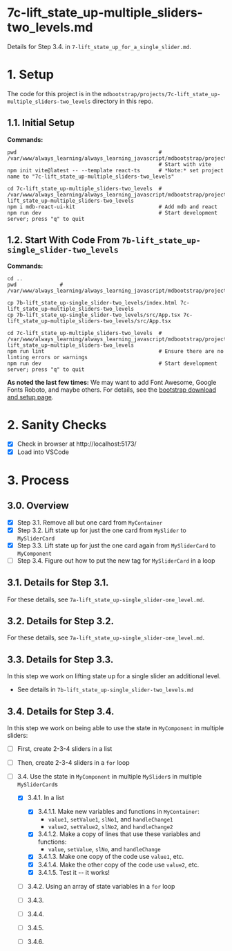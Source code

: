 
# 7c-lift_state_up-multiple_sliders-two_levels.md

Details for Step 3.4. in `7-lift_state_up_for_a_single_slider.md`.

# 1. Setup

The code for this project is in the `mdbootstrap/projects/7c-lift_state_up-multiple_sliders-two_levels` directory in this repo.

## 1.1. Initial Setup

**Commands:**

```
pwd                                              # /var/www/always_learning/always_learning_javascript/mdbootstrap/projects
                                                 # Start with vite
npm init vite@latest -- --template react-ts      # *Note:* set project name to "7c-lift_state_up-multiple_sliders-two_levels"

cd 7c-lift_state_up-multiple_sliders-two_levels  # /var/www/always_learning/always_learning_javascript/mdbootstrap/projects/7c-lift_state_up-multiple_sliders-two_levels
npm i mdb-react-ui-kit                           # Add mdb and react
npm run dev                                      # Start development server; press "q" to quit
```

## 1.2. Start With Code From `7b-lift_state_up-single_slider-two_levels`

**Commands:**

```
cd ..
pwd              # /var/www/always_learning/always_learning_javascript/mdbootstrap/projects

cp 7b-lift_state_up-single_slider-two_levels/index.html 7c-lift_state_up-multiple_sliders-two_levels
cp 7b-lift_state_up-single_slider-two_levels/src/App.tsx 7c-lift_state_up-multiple_sliders-two_levels/src/App.tsx

cd 7c-lift_state_up-multiple_sliders-two_levels  # /var/www/always_learning/always_learning_javascript/mdbootstrap/projects/7c-lift_state_up-multiple_sliders-two_levels
npm run lint                                     # Ensure there are no linting errors or warnings
npm run dev                                      # Start development server; press "q" to quit
```

**As noted the last few times:** We may want to add Font Awesome, Google Fonts Roboto, and maybe others.
For details, see the
[bootstrap download and setup page](https://mdbootstrap.com/learn/mdb-foundations/bootstrap/download-and-setup/).

# 2. Sanity Checks

- [x] Check in browser at http://localhost:5173/
- [x] Load into VSCode

# 3. Process

## 3.0. Overview

- [x] Step 3.1. Remove all but one card from `MyContainer`
- [x] Step 3.2. Lift state up for just the one card from `MySlider` to `MySliderCard`
- [x] Step 3.3. Lift state up for just the one card again from `MySliderCard` to `MyComponent`
- [ ] Step 3.4. Figure out how to put the new tag for `MySliderCard` in a loop

## 3.1. Details for Step 3.1.

For these details, see `7a-lift_state_up-single_slider-one_level.md`.

## 3.2. Details for Step 3.2.

For these details, see `7a-lift_state_up-single_slider-one_level.md`.

## 3.3. Details for Step 3.3.

In this step we work on lifting state up for a single slider an additional level.

- See details in `7b-lift_state_up-single_slider-two_levels.md`

## 3.4. Details for Step 3.4.

In this step we work on being able to use the state in `MyComponent` in multiple sliders:

- [ ] First, create 2-3-4 sliders in a list
- [ ] Then, create 2-3-4 sliders in a `for` loop

- [ ] 3.4. Use the state in `MyComponent` in multiple `MySlider`s in multiple `MySliderCard`s
  - [x] 3.4.1. In a list
    - [x] 3.4.1.1. Make new variables and functions in `MyContainer`:
      - `value1`, `setValue1`, `slNo1`, and `handleChange1`
      - `value2`, `setValue2`, `slNo2`, and `handleChange2`
    - [x] 3.4.1.2. Make a copy of lines that use these variables and functions:
      - `value`, `setValue`, `slNo`, and `handleChange`
    - [x] 3.4.1.3. Make one copy of the code use `value1`, etc.
    - [x] 3.4.1.4. Make the other copy of the code use `value2`, etc.
    - [x] 3.4.1.5. Test it -- it works!
  - [ ] 3.4.2. Using an array of state variables in a `for` loop

  - [ ] 3.4.3. 
  - [ ] 3.4.4. 
  - [ ] 3.4.5. 
  - [ ] 3.4.6. 


